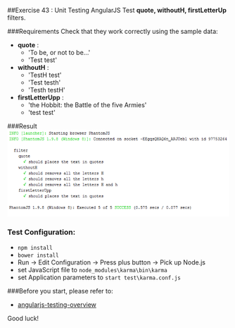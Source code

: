 ##Exercise 43 : Unit Testing AngularJS
Test **quote, withoutH, firstLetterUp** filters. 

###Requirements
Check that they work correctly using the sample data:
* **quote** : 
    * 'To be, or not to be...'
    * 'Test test'
* **withoutH** : 
    * 'TestH test'
    * 'Test testh'
    * 'Testh testH'
* **firstLetterUpp** :
    * 'the Hobbit: the Battle of the five Armies'
    * 'test test'

###Result
![alt text](app/assets/1.png)

### Test Configuration:
* ```npm install```
* ```bower install```
* Run -> Edit Configuration -> Press plus button -> Pick up Node.js
* set JavaScript file to ```node_modules\karma\bin\karma```
* set Application parameters to ```start test\karma.conf.js```

###Before you start, please refer to:
* [angularjs-testing-overview](https://egghead.io/lessons/angularjs-testing-overview)

Good luck!

